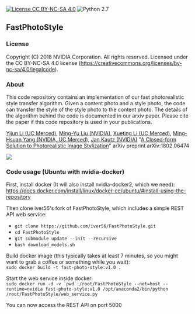 [![License CC BY-NC-SA 4.0](https://img.shields.io/badge/license-CC4.0-blue.svg)](https://raw.githubusercontent.com/NVIDIA/FastPhotoStyle/master/LICENSE.md)
![Python 2.7](https://img.shields.io/badge/python-2.7-green.svg)

## FastPhotoStyle

### License
Copyright (C) 2018 NVIDIA Corporation.  All rights reserved.
Licensed under the CC BY-NC-SA 4.0 license (https://creativecommons.org/licenses/by-nc-sa/4.0/legalcode).

### About

This code repository contains an implementation of our fast photorealistic style transfer algorithm. Given a content photo and a style photo, the code can transfer the style of the style photo to the content photo. The details of the algorithm behind the code is documented in our arxiv paper. Please cite the paper if this code repository is used in your publications.

[Yijun Li (UC Merced)](https://sites.google.com/site/yijunlimaverick/), [Ming-Yu Liu (NVIDIA)](http://mingyuliu.net/), [Xueting Li (UC Merced)](https://sunshineatnoon.github.io/), [Ming-Hsuan Yang (NVIDIA, UC Merced)](http://faculty.ucmerced.edu/mhyang/), [Jan Kautz (NVIDIA)](http://jankautz.com/) "[A Closed-form Solution to Photorealistic Image Stylization](https://arxiv.org/abs/1802.06474)" arXiv preprint arXiv:1802.06474

![](teaser.png)



### Code usage (Ubuntu with nvidia-docker)

First, install docker (It will also install nvidia-docker2, which we need):
https://docs.docker.com/install/linux/docker-ce/ubuntu/#install-using-the-repository

Then clone iver56's fork of FastPhotoStyle, which includes a simple REST API web service:

* `git clone https://github.com/iver56/FastPhotoStyle.git`
* `cd FastPhotoStyle`
* `git submodule update --init --recursive`
* `bash download_models.sh`

Build docker image (this typically takes at least 7 minutes, so you might want to grab a coffee or something while you wait):  
`sudo docker build -t fast-photo-style:v1.0 .`

Start the web service inside docker:  
``sudo docker run -d -v `pwd`:/root/FastPhotoStyle --net=host --runtime=nvidia fast-photo-style:v1.0 /opt/anaconda2/bin/python /root/FastPhotoStyle/web_service.py``

You can now access the REST API on port 5000
